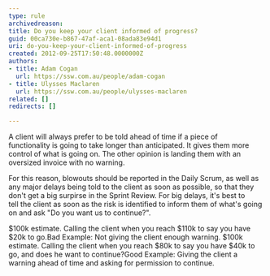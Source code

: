 ```yaml
---
type: rule
archivedreason: 
title: Do you keep your client informed of progress?
guid: 00ca730e-b867-47af-aca1-08ada83e94d1
uri: do-you-keep-your-client-informed-of-progress
created: 2012-09-25T17:50:48.0000000Z
authors:
- title: Adam Cogan
  url: https://ssw.com.au/people/adam-cogan
- title: Ulysses Maclaren
  url: https://ssw.com.au/people/ulysses-maclaren
related: []
redirects: []

---
```


A client will always prefer to be told ahead of time if a piece of functionality is going to take longer than anticipated. It gives them more control of what is going on. The other opinion is landing them with an oversized invoice with no warning.

<!--endintro-->
For this reason, blowouts should be reported in the Daily Scrum, as well as any major delays being told to the client as soon as possible, so that they don't get a big surpirse in the Sprint Review. For big delays, it's best to tell the client as soon as the risk is identified to inform them of what's going on and ask "Do you want us to continue?".

 $100k estimate. Calling the client when you reach $110k to say you have $20k to go.Bad Example: Not giving the client enough warning. $100k estimate. Calling the client when you reach $80k to say you have $40k to go, and does he want to continue?Good Example: Giving the client a warning ahead of time and asking for permission to continue.
